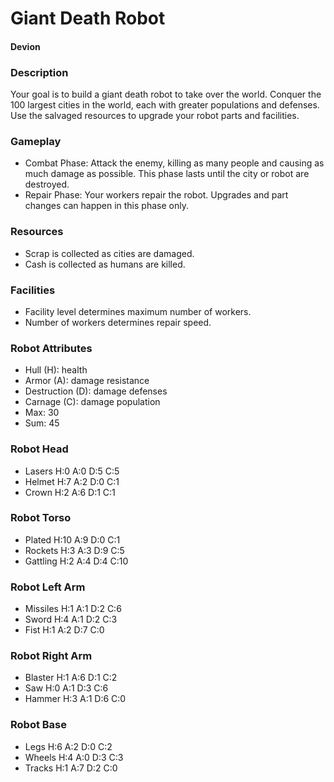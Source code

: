 # Giant Death Robot

#### Devion

### Description

Your goal is to build a giant death robot to take over the world. Conquer the 100 largest cities in the world, each with greater populations and defenses. Use the salvaged resources to upgrade your robot parts and facilities.

### Gameplay

- Combat Phase: Attack the enemy, killing as many people and causing as much damage as possible. This phase lasts until the city or robot are destroyed.
- Repair Phase: Your workers repair the robot. Upgrades and part changes can happen in this phase only.

### Resources

- Scrap is collected as cities are damaged.
- Cash is collected as humans are killed.

### Facilities

- Facility level determines maximum number of workers. 
- Number of workers determines repair speed. 

### Robot Attributes

- Hull (H): health
- Armor (A): damage resistance
- Destruction (D): damage defenses 
- Carnage (C): damage population
- Max: 30
- Sum: 45

### Robot Head

- Lasers   H:0 A:0 D:5 C:5
- Helmet   H:7 A:2 D:0 C:1
- Crown    H:2 A:6 D:1 C:1

### Robot Torso

- Plated   H:10 A:9 D:0 C:1
- Rockets  H:3 A:3 D:9 C:5
- Gattling H:2 A:4 D:4 C:10

### Robot Left Arm

- Missiles H:1 A:1 D:2 C:6
- Sword    H:4 A:1 D:2 C:3
- Fist     H:1 A:2 D:7 C:0

### Robot Right Arm

- Blaster  H:1 A:6 D:1 C:2
- Saw      H:0 A:1 D:3 C:6
- Hammer   H:3 A:1 D:6 C:0

### Robot Base

- Legs     H:6 A:2 D:0 C:2
- Wheels   H:4 A:0 D:3 C:3
- Tracks   H:1 A:7 D:2 C:0